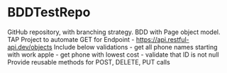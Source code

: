 # BDDTestRepo
GitHub repository, with branching strategy. BDD with Page object model. TAP Project to automate GET for Endpoint - https://api.restful-api.dev/objects  Include below validations - get all phone names starting with work apple - get phone with lowest cost - validate that ID is not null  Provide reusable methods for POST, DELETE, PUT calls 
